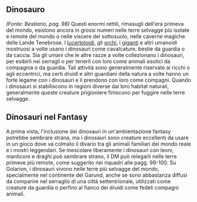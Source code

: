 ## **Dinosauro**

_(Fonte: Bestiario, pag. 98)_ Questi enormi rettili, rimasugli dell'era primeva
del mondo, esistono ancora in grossi numeri nelle terre selvagge più isolate e
remote del mondo o nelle viscere del sottosuolo, nelle caverne magiche delle
Lande Tenebrose. I [lucertoloidi,](/tratti/lucertoloide) gli
[orchi](/tratti/orco), i [giganti](/tratti/gigante) e altri umanoidi mostruosi a
volte usano i dinosauri come cavalcature, bestie da guardia o da caccia. Sia gli
umani che le altre razze a volte collezionano i dinosauri, per esibirli nei
serragli o per tenerli con loro come animali esotici da compagnia o da guardia.
Tali attività sono generalmente riservate ai ricchi o agli eccentrici, ma certi
druidi e altri guardiani della natura a volte hanno un forte legame con i
dinosauri e li prendono con loro come compagni. Quando i dinosauri si
stabiliscono in regioni diverse dai loro habitat naturali, generalmente queste
creature prigioniere finiscono per fuggire nelle terre selvagge.

## **Dinosauri nel Fantasy**

A prima vista, l'inclusione dei dinosauri in un'ambientazione fantasy potrebbe
sembrare strana, ma i dinosauri sono creature eccellenti da usare in un gioco
dove va colmato il divario tra gli animali familiari del mondo reale e i mostri
leggendari. Se mescolare liberamente i dinosauri con leoni, manticore e draghi
può sembrare strano, il DM può relegarli nelle terre primeve più remote, come
suggerito nei riquadri alle pagg. 99-100. Su Golarion, i dinosauri vivono nelle
terre più selvagge del mondo, specialmente nel continente del Garund, anche se
sono abbastanza diffusi da comparire nel serraglio di una città settentrionale,
utilizzati come creature da guardia o perfino al fianco dei druidi come fedeli
compagni animali.
